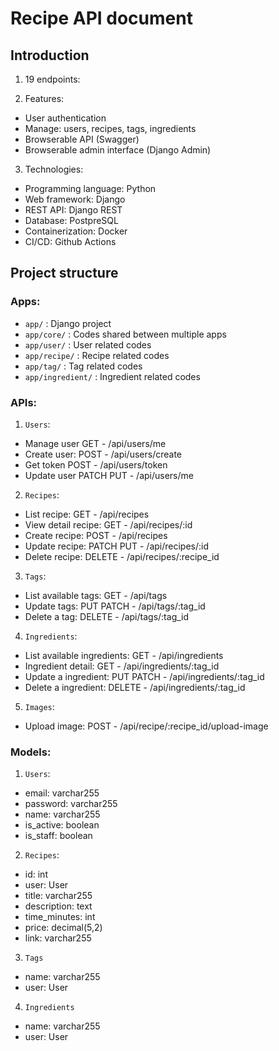 # Recipe API document

## Introduction

1. 19 endpoints:

2. Features:

- User authentication
- Manage: users, recipes, tags, ingredients
- Browserable API (Swagger)
- Browserable admin interface (Django Admin)

3. Technologies:

- Programming language: Python
- Web framework: Django
- REST API: Django REST
- Database: PostpreSQL
- Containerization: Docker
- CI/CD: Github Actions

## Project structure

### Apps:

- `app/` : Django project
- `app/core/` : Codes shared between multiple apps
- `app/user/` : User related codes
- `app/recipe/` : Recipe related codes
- `app/tag/` : Tag related codes
- `app/ingredient/` : Ingredient related codes

### APIs:

1. `Users`:

- Manage user GET - /api/users/me
- Create user: POST - /api/users/create
- Get token POST - /api/users/token
- Update user PATCH PUT - /api/users/me

2. `Recipes`:

- List recipe: GET - /api/recipes
- View detail recipe: GET - /api/recipes/:id
- Create recipe: POST - /api/recipes
- Update recipe: PATCH PUT - /api/recipes/:id
- Delete recipe: DELETE - /api/recipes/:recipe_id

3. `Tags`:

- List available tags: GET - /api/tags
- Update tags: PUT PATCH - /api/tags/:tag_id
- Delete a tag: DELETE - /api/tags/:tag_id

4. `Ingredients`:

- List available ingredients: GET - /api/ingredients
- Ingredient detail: GET - /api/ingredients/:tag_id
- Update a ingredient: PUT PATCH - /api/ingredients/:tag_id
- Delete a ingredient: DELETE - /api/ingredients/:tag_id

5. `Images`:

- Upload image: POST - /api/recipe/:recipe_id/upload-image

### Models:

1. `Users`:

- email: varchar255
- password: varchar255
- name: varchar255
- is_active: boolean
- is_staff: boolean

2. `Recipes`:

- id: int
- user: User
- title: varchar255
- description: text
- time_minutes: int
- price: decimal(5,2)
- link: varchar255

3. `Tags`

- name: varchar255
- user: User

4. `Ingredients`

- name: varchar255
- user: User
